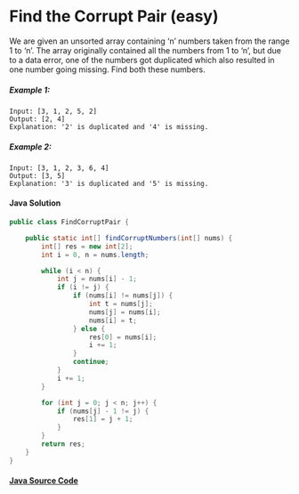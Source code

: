 # Find the Corrupt Pair (easy)
We are given an unsorted array containing ‘n’ numbers taken from the range 1 to ‘n’. The array originally contained all the numbers from 1 to ‘n’, but due to a data error, one of the numbers got duplicated which also resulted in one number going missing. Find both these numbers.

##### Example 1:
```
Input: [3, 1, 2, 5, 2]
Output: [2, 4]
Explanation: '2' is duplicated and '4' is missing.
```

##### Example 2:

```
Input: [3, 1, 2, 3, 6, 4]
Output: [3, 5]
Explanation: '3' is duplicated and '5' is missing.
```

#### Java Solution
```java
public class FindCorruptPair {

    public static int[] findCorruptNumbers(int[] nums) {
        int[] res = new int[2];
        int i = 0, n = nums.length;

        while (i < n) {
            int j = nums[i] - 1;
            if (i != j) {
                if (nums[i] != nums[j]) {
                    int t = nums[j];
                    nums[j] = nums[i];
                    nums[i] = t;
                } else {
                    res[0] = nums[i];
                    i += 1;
                }
                continue;
            }
            i += 1;
        }

        for (int j = 0; j < n; j++) {
            if (nums[j] - 1 != j) {
                res[1] = j + 1;
            }
        }
        return res;
    }
}
```

#### [Java Source Code](../../../src/main/java/com/algorithm/cyclicsort/FindCorruptPair.java)